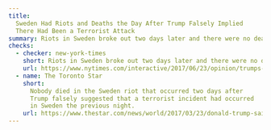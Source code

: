 ```yaml
---
title:
  Sweden Had Riots and Deaths the Day After Trump Falsely Implied
  There Had Been a Terrorist Attack
summary: Riots in Sweden broke out two days later and there were no deaths.
checks:
  - checker: new-york-times
    short: Riots in Sweden broke out two days later and there were no deaths.
    url: https://www.nytimes.com/interactive/2017/06/23/opinion/trumps-lies.html
  - name: The Toronto Star
    short:
      Nobody died in the Sweden riot that occurred two days after
      Trump falsely suggested that a terrorist incident had occurred
      in Sweden the previous night.
    url: https://www.thestar.com/news/world/2017/03/23/donald-trump-said-14-false-things-in-an-interview-about-how-he-says-false-things.html
---
```

